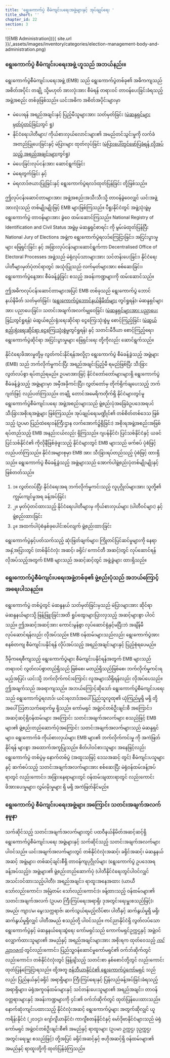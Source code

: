 ```yaml
---
title: 'ရွေးကောက်ပွဲ စီမံကျင်းပရေးအဖွဲ့များနှင့် အုပ်ချုပ်ရေး '
title_short: ''
chapter_id: 22
section: 3
---
```


![EMB Administration]({{ site.url }}/\_assets/images/inventory/categories/election-management-body-and-administration.png)

### ရွေးကောက်ပွဲ စီမံကျင်းပရေးအဖွဲ့ ဟူသည် အဘယ်နည်း။

ရွေးကောက်ပွဲစီမံကျင်းပရေးအဖွဲ့ (EMB) သည် ရွေးကောက်ပွဲတစ်ခု၏ အဓိကကျသည် အစိတ်အပိုင်း တချို့ သို့မဟုတ် အားလုံးအား စီမံရန် တရားဝင် တာဝန်ပေးခြင်းခံရသည့် အဖွဲ့အစည်း တစ်ခုဖြစ်သည်။ ယင်းအဓိက အစိတ်အပိုင်းများမှာ

- မဲပေးရန် အရည်အချင်းနှင့် ပြည့်မီသူများအား သတ်မှတ်ခြင်း ([မဲဆန္ဒရှင်များ မှတ်ပုံတင်ခြင်း](/my/guide/key-categories/voter-registration/)တွင် ရှု)
- နိုင်ငံရေးပါတီများ/ ကိုယ်စားလှယ်လောင်းများ၏ အမည်တင်သွင်းမှုကို လက်ခံအတည်ပြုပေးခြင်းနှင့် မဲပြားများ ထုတ်လုပ်ခြင်း ([မဲပြားပေါ်တွင်ဖော်ပြခံရန် လိုအပ်သည့် အရည်အချင်းများ](/my/guide/key-categories/ballot-qualification/)တွင်ရှု)
- မဲပေးခြင်းလုပ်ငန်းအား ဆောင်ရွက်ခြင်း
- မဲရေတွက်ခြင်း နှင့်
- မဲရလာဒ်ဇယားပြုခြင်းနှင့် ရွေးကောက်ပွဲရလဒ်ထုတ်ပြန်ခြင်း တို့ဖြစ်သည်။

ဤလုပ်ငန်းဆောင်တာများအား အဖွဲ့အစည်းအသီးသီးသို့ တာဝန်ခွဲဝေလျှင် ယင်းအဖွဲ့အားလုံးသည် တစ်မျိုးမျိုးဖြင့် EMB များဖြစ်ကြသည်။ ပီရူးနိုင်ငံတွင် အဖွဲ့သုံးဖွဲ့မှ ရွေးကောက်ပွဲ တာဝန်များအား ခွဲဝေ ထမ်းဆောင်ကြသည်။ National Registry of Identification and Civil Status အဖွဲ့မှ မဲဆန္ဒရှင်စာရင်း ကို မွမ်းမံထုတ်ပြန်ပြီး National Jury of Elections အဖွဲ့က ရွေးကောက်ပွဲရလဒ်ကြေငြာခြင်း၊ အငြင်းပွားမှုများ ဖြေရှင်းခြင်း နှင့် အခြားလုပ်ငန်းများဆောင်ရွက်ကာ Decentralised Office of Electoral Processes အဖွဲ့သည် မဲရုံလုပ်သားများအား သင်တန်းပေးခြင်း၊ နိုင်ငံရေးပါတီများမှတ်ပုံတင်ရာတွင် အသုံးပြုသည် လက်မှတ်များအား စစ်ဆေးခြင်း၊ ရွေးကောက်ပွဲနေ့အား စီမံခန့်ခွဲခြင်း စသည့် အခန်းကဏ္ဍများကို ထမ်းဆောင်သည်။

ဤအဓိကလုပ်ငန်းဆောင်တာများအပြင် EMB တစ်ခုသည် ရွေးကောက်ပွဲ ဘောင်နယ်နိမိတ် သတ်မှတ်ခြင်း ([ရွေးကောက်ပွဲဘောင်နယ်နိမိတ်များ](/my/guide/key-categories/electoral-boundaries/) တွင်ရှုရန်)၊ မဲဆန္ဒရှင်များအား ပညာပေးခြင်း၊ သတင်းအချက်အလက်မျှဝေခြင်း ([မဲဆန္ဒရှင်များအား ပညာပေးခြင်း](/my/guide/key-categories/voter-education/)တွင်ရှုရန်) မဲဆွယ်စည်းရုံးရေးဆိုင်ရာ ငွေကြေးသုံးစွဲမှု စောင့်ကြည့်ခြင်း ([မဲဆွယ်စည်းရုံးရေးဆိုင်ရာ ငွေကြေးသုံးစွဲမှု](/my/guide/key-categories/campaign-finance/)တွင်ရှုရန်) နှင့် သတင်းမီဒီယာ စောင့်ကြည့်ရေး၊ ရွေးကောက်ပွဲဆိုင်ရာ အငြင်းပွားမှုများ ဖြေရှင်းရေး တို့ကိုလည်း ဆောင်ရွက်သည်။

နိုင်ငံရေးဖိအားမှုတို့မှ လွတ်ကင်းနိုင်ရန်အလို့ငှာ ရွေးကောက်ပွဲ စီမံခန့်ခွဲသည့် အဖွဲ့များ (EMB) သည် ဘက်လိုက်မှုကင်းပြီး အရည်အချင်းပြည့်မီ ရမည်ဖြစ်ပြီး သီးခြားလွတ်လပ်စွာ ရပ်တည်ရမည်။ ဥပမာအားဖြင့် နိုင်ငံတော်တော်များများရှိ ရွေးကောက်ပွဲ စီမံခန့်ခွဲသည့် အဖွဲ့များမှာ အမှီအခိုကင်းပြီး၊ လွှတ်တော်မှ တိုက်ရိုက်ချပေးသည့် ဘက်ဂျတ်ဖြင့် လည်ပတ်ကြသည်။ တချို့ တောင်အမေရိကတိုက်ရှိ နိုင်ငံများတွင်မူ ရွေးကောက်ပွဲစီမံကျင်းပရေး အဖွဲ့အစည်းများသည် ဖွဲ့စည်းပုံအခြေခံဥပဒေအရပင် သီးခြားအစိုးရအဖွဲ့များ ဖြစ်ကြသည်။ အုပ်ချုပ်ရေးမဏ္ဍိုင်၏ တစ်စိတ်တစ်ဒေသ ဖြစ်သည့် (ဥပမာ ပြည်ထဲရေးဝန်ကြီးဌာန လက်အောက်၌ရှိခြင်း) အစိုးရအဖွဲ့အစည်းအဖြစ် ရပ်တည်သည့် EMB အနည်းငယ်လည်း ရှိကြသည်။ ဂျပန်နိုင်ငံ၊ ပြင်သစ်နိုင်ငံနှင့် ယခင်ပြင်သစ်နိုင်ငံ၏ ကိုလိုနီဖြစ်ခဲ့ဖူးသည့် နိုင်ငံများတွင် EMB များသည် ဖက်စပ် ပုံစံဖြင့်လည်ပတ်ကြသည်။ နိုင်ငံအများစုမှာ EMB အား သီးခြားရပ်တည်သည့် ပုံစံဖြင့် ထားရှိသည်။ ရွေးကောက်ပွဲ စီမံခန့်ခွဲသည့် အဖွဲ့များသည် အောက်ပါဖွဲ့စည်းပုံတစ်မျိုးမျိုးနှင့် ဖြစ်တတ်သည်။

1.  ၁။ လွတ်လပ်ပြီး နိုင်ငံရေးအရ ဘက်လိုက်မှုကင်းသည့် လူပုဂ္ဂိုလ်များအား သူတို့၏ ကျွမ်းကျင်မှုအရ ခန့်အပ်ခြင်း
2.  ၂။ မှတ်ပုံတင်ထားသည့် နိုင်ငံရေးပါတီများမှ ကိုယ်စားလှယ်များ (ပါတီဝင်များ) နှင့် ဖွဲ့စည်းထားခြင်း
3.  ၃။ အထက်ပါပုံစံနှစ်ခုပေါင်းစပ်လျက် ဖွဲ့စည်းထားခြင်း

ရွေးကောက်ပွဲနှင့်ပတ်သက်သည့် ဆုံးဖြတ်ချက်များ၊ ကြိုတင်ပြင်ဆင်မှုများကို နေရာအနှံ့အပြားတွင် (တစ်နိုင်ငံလုံး အဆင့်၊ ခရိုင်/ ကောင်တီ အဆင့်)တွင် လုပ်ဆောင်ရန် လိုအပ်သည့်အတွက် EMB များသည် အဆင့်ဆင့်တွင် အဖွဲ့ခွဲများ ထားရှိသည်။

### ရွေးကောက်ပွဲစီမံကျင်းပရေးအဖွဲ့တစ်ခု၏ ဖွဲ့စည်းပုံသည် အဘယ်ကြောင့် အရေးပါသနည်း။

ရွေးကောက်ပွဲ တစ်ပွဲတွင် မဲဆန္ဒနယ် သတ်မှတ်ခြင်းမှသည် မဲပြားများအား ဆိုင်ရာ မဲဆန္ဒနယ်များသို့ ဖြန့်ဖြူးခြင်းအထိ ရှုပ်ထွေးများပြားလှသည့် အဆင့်များစွာ ပါဝင်သည်။ ဤအဆင့်အဆင့်အား ကောင်းမွန်စွာ လုပ်ဆောင်ရုံနှင့်မပြီးဘဲ အချိန်မီ လုပ်ဆောင်ရန်လည်း လိုအပ်သည်။ EMB ဝန်ထမ်းများသည်လည်း ရွေးကောက်ပွဲအား စနစ်တကျ စီမံကျင်းပနိုင်ရန် လိုပ်အပ်သည့် အရည်အချင်းများနှင့် ပြည့်စုံရပေမည်။

ဒီမိုကရေစီကျသည့် ရွေးကောက်ပွဲများ စီမံကျင်းပနိုင်ရန်အတွက် EMB များသည် တရားဝင် လွတ်လပ်စွာတည်ရှိသည် ဖြစ်စေ၊ မတည်ရှိသည်ဖြစ်စေ၊ ဘက်လိုက်မှုကင်းရမည့်အပြင်၊ ယင်းသို့ ဘက်လိုက်ကင်းကြောင်း လူအများသိရှိရန်လည်း လိုအပ်ပေသည်။ ဤအချက်သည် အခရာကျသည်။ အဘယ်ကြောင့်ဆိုသော် ရွေးကောက်ပွဲစီမံကျင်းပရေးသည် ရွေးကောက်ပွဲရလာဒ်၊ ယင်းရလာဒ်အပေါ် ပြည်သူလူထု၏ ယုံကြည်မှုရှိ မရှိ တို့အပေါ် သြဇာသက်ရောက်မှု ရှိသည်။ ကော်မရှင် အဖွဲ့ဝင်တစ်ဦးချင်းစီ အကြောင်း၊ အဆင့်ဆင့်ရှိဝန်ထမ်းများ အကြောင်း သတင်းအချက်အလက်များ စသည်ဖြင့် EMB များ၏ ဖွဲ့စည်းတည်ဆောက်ပုံအကြောင်း သတင်းအချက်အလက်များသည် မဲဆန္ဒရှင်များ၊ ရွေးကောက်ခံ ကိုယ်စားလှယ်များ EMB များ၏ ဘက်လိုက်ကင်းမှု ကို အကဲဖြတ်နိုင်ရန် များစွာ အထောက်အကူပြုသည်။ စိတ်ပါဝင်စားသူများ အနေဖြင့်လည်း ရွေးကောက်ပွဲ တစ်ပွဲမှ နောက်တစ်ပွဲ (အထူးသဖြင့် ဒေသအဆင့် တွင်) စီမံကျင်းပသူများနှင့် ဆက်စပ်သည့် သတင်းအချက်အလက်များအား စစ်ဆေးပြီး မဲရုံဝန်ထမ်းခန့်အပ်ရာတွင် လည်းကောင်း၊ အခြားနေရာများတွင် ဝန်ထမ်းချထားရာတွင် လည်းကောင်း ဖိအားပေးမှုများ၊ လွှမ်းမိုးမှုများ ရှိ မရှိ အကဲဖြတ်နိုင်မည်။

### ရွေးကောက်ပွဲ စီမံကျင်းပရေးအဖွဲ့များ အကြောင်း သတင်းအချက်အလက် နမူနာ

သက်ဆိုင်သည့် သတင်းအချက်အလက်များတွင် ပထဝီနယ်နိမိတ်အဆင့်ဆင့်ရှိ ရွေးကောက်ပွဲစီမံကျင်းပရေး အဖွဲ့များနှင့် သက်ဆိုင်သည့် သတင်းအချက်အလက်များပါဝင်သည်။ ယင်းအချက်အလက်များတွင် တစ်နိုင်ငံလုံးအဆင့်၊ ခရိုင်အဆင့်၊ မဲဆန္ဒနယ်အဆင့် အဖွဲ့များ၊ တစ်ဆင့်ချင်းစီရှိ တာဝန်ကျပုဂ္ဂိုလ်များ (ရွေးကောက်ပွဲ ဥပဒေအရ ခန့်အပ်သည့်)၊ အဖွဲ့များ၏ ဖွဲ့စည်းတည်ဆောက်ပုံ (ပါတီနိုင်ငံရေးတွင်ပါဝင်လျှင် အသင်းဝင်ထားသည့်ပါတီ)၊ အရည်အချင်း၊ ရာထူးအနေအထား (ယာယီ သော်လည်းကောင်း၊ အမြဲတမ်း သော်လည်းကောင်း)၊ ခန့်ထားသည့် ဝန်ထမ်းများ၏ သတင်းအချက်အလက် (ဥပမာ ကြီးကြပ်ရေးအရာရှိ၊ ဒုအတွင်းရေးမှူးစသည်ဖြင့်)၊ အမည်၊ ကျား/မ၊ မွေးသက္ကရာဇ်၊ ဆက်သွယ်ရမည့်လိပ်စာ၊ ပါတီနှင့် ဆက်နွယ်မှုရှိ မရှိ၊ ဆက်နွယ်မှုရှိလျှင် ပါတီအမည် စသည်တို့ ပါဝင်သည်။ ကင်ညာနိုင်ငံရှိ လွတ်လပ်သော ရွေးကောက်ပွဲနှင့် မဲဆန္ဒနယ်ရေးဆွဲရေး ကော်မရှင်သည် ကောက်မရှင်ဥက္ကဌနှင့် အဖွဲ့ဝင်လျှောက်ထားသူများ၏ အမည်နှင့် အရည်အချင်းများအား အစိုးရက ထုတ်ဝေသည့် [_ကင်ညာဂဇက်_](http://kenyalaw.org/kenya_gazette/gazette/volume/OTQx/Vol.%20CXV%20-%20No.%2078) တွင်လည်းကောင်း၊ ပြည်သူ့ဝန်ဆောင်မှုကော်မရှင်၏ ဝက်ဘ်ဆိုက်တွင်လည်းကောင်း၊ တစ်နိုင်ငံလုံးတွင် ဖြန့်ချိသည့် သတင်းစာ နှစ်စောင်တို့တွင် လည်းကောင်း ထုတ်ပြန်ကြေငြာရသည်။ ထို့အတူ [ဇန်ဘီယာနိုင်ငံ၏ ရွေးကောက်ပွဲကော်မရှင်](http://www.elections.org.zm/) သည်လည်း ပြည်နယ်နှင့်ခရိုင် အရာရှိများ၊ ကြီးကြပ်ရေးနှင့် ပြန်လည်ခန့်အပ်ခြင်းခံရသည့် အရာရှိများ၊ မဲရုံအကူဝန်ထမ်းများနှင့် သင်တန်းပေးသူများ၏ အရည်အချင်း၊ တာဝန်ဝတ္တရားများနှင့် အခန်းကဏ္ဍများကို ၄င်း၏ ဝက်ဘ်ဆိုက်တွင် ထုတ်ပြန်ပေးထားသည်။ နောက်ဆုံးကျင်းပထားသည့် နိုင်ငံလုံးအဆင့် ရွေးကောက်ပွဲများ အတွက်ဆိုလျှင် ယူကရိန်းနိုင်ငံ (၂၀၁၄)၊ ​ဂျော်ဂျီယာနိုင်ငံ၊ ကာဂျီစတန်နိုင်ငံနှင့် မော်ဒိုဗာနိုင်ငံများသည် မဲရုံကော်မရှင် အဖွဲ့ဝင်တစ်ဦးချင်းစီ၏ အမည်နှင့် ရာထူးများ (ဥပမာ ဥက္ကဌ၊ ဒုဥက္ကဌ၊ အတွင်းရေးမှူး စသည်ဖြင့်) တို့အပြင် ခရိုင်အဆင့်နှင့် ဗဟိုအဆင့်ရှိ ဝန်ထမ်းများ၏ အမည်နှင့် ရာထူးတို့ကို ထုတ်ပြန်ခဲ့ကြသည်။
